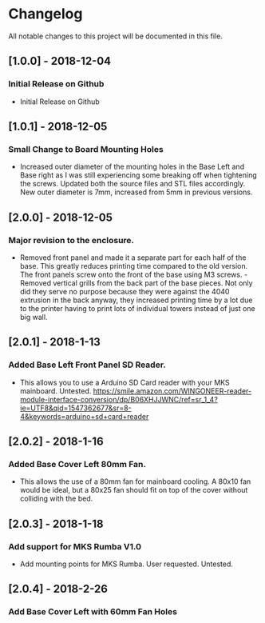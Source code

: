 # Changelog
All notable changes to this project will be documented in this file.

## [1.0.0] - 2018-12-04
### Initial Release on Github
- Initial Release on Github

## [1.0.1] - 2018-12-05
### Small Change to Board Mounting Holes
- Increased outer diameter of the mounting holes in the Base Left and Base right as I was still experiencing some breaking off when tightening the screws.  Updated both the source files and STL files accordingly.  New outer diameter is 7mm, increased from 5mm in previous versions.

## [2.0.0] - 2018-12-05
### Major revision to the enclosure.  
- Removed front panel and made it a separate part for each half of the base.  This greatly reduces printing time compared to the old version.  The front panels screw onto the front of the base using M3 screws.
-Removed vertical grills from the back part of the base pieces.  Not only did they serve no purpose because they were against the 4040 extrusion in the back anyway, they increased printing time by a lot due to the printer having to print lots of individual towers instead of just one big wall.

## [2.0.1] - 2018-1-13
### Added Base Left Front Panel SD Reader.  
- This allows you to use a Arduino SD Card reader with your MKS mainboard.  Untested.
https://smile.amazon.com/WINGONEER-reader-module-interface-conversion/dp/B06XHJJWNC/ref=sr_1_4?ie=UTF8&qid=1547362677&sr=8-4&keywords=arduino+sd+card+reader

## [2.0.2] - 2018-1-16
### Added Base Cover Left 80mm Fan.
- This allows the use of a 80mm fan for mainboard cooling.  A 80x10 fan would be ideal, but a 80x25 fan should fit on top of the cover without colliding with the bed.

## [2.0.3] - 2018-1-18
### Add support for MKS Rumba V1.0
- Add mounting points for MKS Rumba.  User requested.  Untested.

## [2.0.4] - 2018-2-26
### Add Base Cover Left with 60mm Fan Holes
